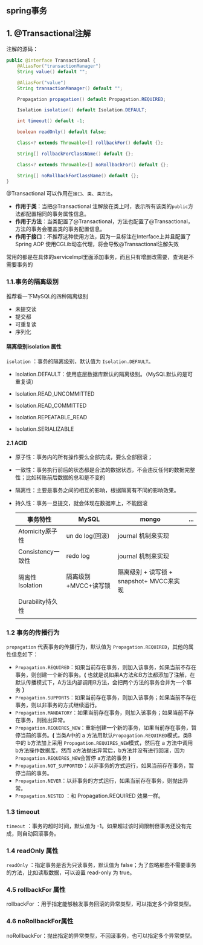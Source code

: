 ## spring事务

## 1. @Transactional注解

注解的源码：

```java
public @interface Transactional {
    @AliasFor("transactionManager")
    String value() default "";

    @AliasFor("value")
    String transactionManager() default "";

    Propagation propagation() default Propagation.REQUIRED;

    Isolation isolation() default Isolation.DEFAULT;

    int timeout() default -1;

    boolean readOnly() default false;

    Class<? extends Throwable>[] rollbackFor() default {};

    String[] rollbackForClassName() default {};

    Class<? extends Throwable>[] noRollbackFor() default {};

    String[] noRollbackForClassName() default {};
}
```

@Transactional 可以作用在`接口`、`类`、`类方法`。

- **作用于类**：当把@Transactional 注解放在类上时，表示所有该类的`public`方法都配置相同的事务属性信息。
- **作用于方法**：当类配置了@Transactional，方法也配置了@Transactional，方法的事务会覆盖类的事务配置信息。
- **作用于接口**：不推荐这种使用方法，因为一旦标注在Interface上并且配置了Spring AOP 使用CGLib动态代理，将会导致@Transactional注解失效

常用的都是在具体的serviceImpl里面添加事务，而且只有增删改需要，查询是不需要事务的

### 1.1.事务的隔离级别

推荐看一下MySQL的四种隔离级别

- 未提交读
- 提交都
- 可重复读
- 序列化

#### 隔离级别isolation 属性

`isolation` ：事务的隔离级别，默认值为 `Isolation.DEFAULT`。

- Isolation.DEFAULT：使用底层数据库默认的隔离级别。（MySQL默认的是可重复读）

- Isolation.READ_UNCOMMITTED

- Isolation.READ_COMMITTED

- Isolation.REPEATABLE_READ

- Isolation.SERIALIZABLE





#### 2.1 ACID

- 原子性：事务内的所有操作要么全部完成，要么全部回滚；

- 一致性：事务执行前后的状态都是合法的数据状态，不会违反任何的数据完整性；比如转账前后数据的总和是不变的

- 隔离性：主要是事务之间的相互的影响，根据隔离有不同的影响效果。

- 持久性：事务一旦提交，就会体现在数据库上，不能回滚

  | 事务特性          | MySQL                | mongo                                    | ...  |
  | ----------------- | -------------------- | ---------------------------------------- | ---- |
  | Atomicity原子性   | un do log(回滚)      | journal 机制来实现                       |      |
  | Consistency一致性 | redo log             | journal 机制来实现                       |      |
  | 隔离性Isolation   | 隔离级别+MVCC+读写锁 | 隔离级别 + 读写锁 + snapshot+ MVCC来实现 |      |
  | Durability持久性  |                      |                                          |      |
  |                   |                      |                                          |      |





### 1.2 事务的传播行为

`propagation` 代表事务的传播行为，默认值为 `Propagation.REQUIRED`，其他的属性信息如下：

- `Propagation.REQUIRED`：如果当前存在事务，则加入该事务，如果当前不存在事务，则创建一个新的事务。**(** 也就是说如果A方法和B方法都添加了注解，在默认传播模式下，A方法内部调用B方法，会把两个方法的事务合并为一个事务 **）**
- `Propagation.SUPPORTS`：如果当前存在事务，则加入该事务；如果当前不存在事务，则以非事务的方式继续运行。
- `Propagation.MANDATORY`：如果当前存在事务，则加入该事务；如果当前不存在事务，则抛出异常。
- `Propagation.REQUIRES_NEW`：重新创建一个新的事务，如果当前存在事务，暂停当前的事务。**(** 当类A中的 a 方法用默认`Propagation.REQUIRED`模式，类B中的 b方法加上采用 `Propagation.REQUIRES_NEW`模式，然后在 a 方法中调用 b方法操作数据库，然而 a方法抛出异常后，b方法并没有进行回滚，因为`Propagation.REQUIRES_NEW`会暂停 a方法的事务 **)**
- `Propagation.NOT_SUPPORTED`：以非事务的方式运行，如果当前存在事务，暂停当前的事务。
- `Propagation.NEVER`：以非事务的方式运行，如果当前存在事务，则抛出异常。
- `Propagation.NESTED` ：和 Propagation.REQUIRED 效果一样。

### 1.3 timeout

`timeout` ：事务的超时时间，默认值为 -1。如果超过该时间限制但事务还没有完成，则自动回滚事务。

### 1.4  readOnly 属性

`readOnly` ：指定事务是否为只读事务，默认值为 false；为了忽略那些不需要事务的方法，比如读取数据，可以设置 read-only 为 true。
### 4.5 rollbackFor 属性
rollbackFor ：用于指定能够触发事务回滚的异常类型，可以指定多个异常类型。

### 4.6 noRollbackFor属性
noRollbackFor：抛出指定的异常类型，不回滚事务，也可以指定多个异常类型。